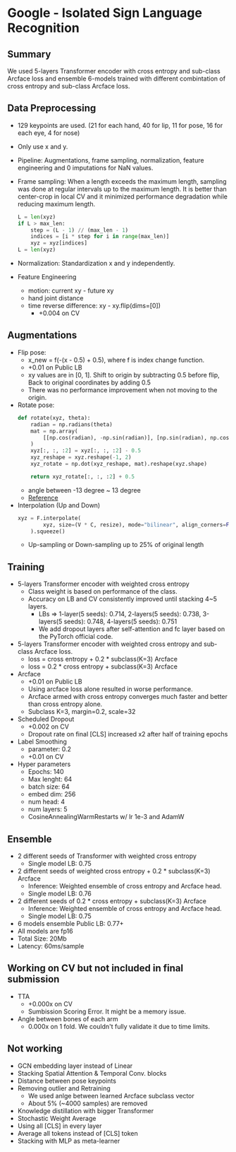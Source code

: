 # Google - Isolated Sign Language Recognition

## Summary
We used 5-layers Transformer encoder with cross entropy and sub-class Arcface loss and ensemble 6-models trained with different combintation of cross entropy and sub-class Arcface loss.

## Data Preprocessing
- 129 keypoints are used. (21 for each hand, 40 for lip, 11 for pose, 16 for each eye, 4 for nose)
- Only use x and y.
- Pipeline: Augmentations, frame sampling, normalization, feature engineering and 0 imputations for NaN values.
- Frame sampling: When a length exceeds the maximum length, sampling was done at regular intervals up to the maximum length. It is better than center-crop in local CV and it minimized performance degradation while reducing maximum length.
    ```python
    L = len(xyz)
    if L > max_len:
        step = (L - 1) // (max_len - 1)
        indices = [i * step for i in range(max_len)]
        xyz = xyz[indices]
    L = len(xyz)
    ```
  
- Normalization: Standardization x and y independently.
- Feature Engineering
  - motion: current xy - future xy
  - hand joint distance
  - time reverse difference: xy - xy.flip(dims=[0])
    - +0.004 on CV


## Augmentations
- Flip pose: 
  - x_new = f(-(x - 0.5) + 0.5), where f is index change function.
  - +0.01 on Public LB
  - xy values are in [0, 1]. Shift to origin by subtracting 0.5 before flip, Back to original coordinates by adding 0.5
  - There was no performance improvement when not moving to the origin.
- Rotate pose: 
    ```python
    def rotate(xyz, theta):
        radian = np.radians(theta)
        mat = np.array(
            [[np.cos(radian), -np.sin(radian)], [np.sin(radian), np.cos(radian)]]
        )
        xyz[:, :, :2] = xyz[:, :, :2] - 0.5
        xyz_reshape = xyz.reshape(-1, 2)
        xyz_rotate = np.dot(xyz_reshape, mat).reshape(xyz.shape)

        return xyz_rotate[:, :, :2] + 0.5
    ```
  - angle between -13 degree ~ 13 degree
  - [Reference](https://openaccess.thecvf.com/content/WACV2022W/HADCV/papers/Bohacek_Sign_Pose-Based_Transformer_for_Word-Level_Sign_Language_Recognition_WACVW_2022_paper.pdf)
- Interpolation (Up and Down)
    ```python
    xyz = F.interpolate(
            xyz, size=(V * C, resize), mode="bilinear", align_corners=False
        ).squeeze()
    ```
  - Up-sampling or Down-sampling up to 25% of original length 


## Training
- 5-layers Transformer encoder with weighted cross entropy
  - Class weight is based on performance of the class.
  - Accuracy on LB and CV consistently improved until stacking 4~5 layers.
    - LBs => 1-layer(5 seeds): 0.714, 2-layers(5 seeds): 0.738, 3-layers(5 seeds): 0.748, 4-layers(5 seeds): 0.751
    - We add dropout layers after self-attention and fc layer based on the PyTorch official code.
- 5-layers Transformer encoder with weighted cross entropy and sub-class Arcface loss.
  - loss = cross entropy + 0.2 * subclass(K=3) Arcface
  - loss = 0.2 * cross entropy + subclass(K=3) Arcface
- Arcface
  - +0.01 on Public LB
  - Using arcface loss alone resulted in worse performance.
  - Arcface armed with cross entropy converges much faster and better than cross entropy alone.
  - Subclass K=3, margin=0.2, scale=32
- Scheduled Dropout
  - +0.002 on CV
  - Dropout rate on final [CLS] increased x2 after half of training epochs
- Label Smoothing
  - parameter: 0.2
  - +0.01 on CV
- Hyper parameters
  - Epochs: 140
  - Max lenght: 64
  - batch size: 64
  - embed dim: 256
  - num head: 4
  - num layers: 5
  - CosineAnnealingWarmRestarts w/ lr 1e-3 and AdamW



## Ensemble
- 2 different seeds of Transformer with weighted cross entropy
  - Single model LB: 0.75
- 2 different seeds of weighted cross entropy + 0.2 * subclass(K=3) Arcface
  - Inference: Weighted ensemble of cross entropy and Arcface head.
  - Single model LB: 0.76
- 2 different seeds of 0.2 * cross entropy + subclass(K=3) Arcface
  - Inference: Weighted ensemble of cross entropy and Arcface head.
  - Single model LB: 0.75
- 6 models ensemble Public LB: 0.77+
- All models are fp16
- Total Size: 20Mb
- Latency: 60ms/sample


## Working on CV but not included in final submission
- TTA
  - +0.000x on CV
  - Sumbission Scoring Error. It might be a memory issue. 
- Angle between bones of each arm
  - 0.000x on 1 fold. We couldn't fully validate it due to time limits.

## Not working
- GCN embedding layer instead of Linear
- Stacking Spatial Attention & Temporal Conv. blocks
- Distance between pose keypoints
- Removing outlier and Retraining
  - We used anlge between learned Arcface subclass vector
  - About 5% (~4000 samples) are removed
- Knowledge distillation with bigger Transformer
- Stochastic Weight Average
- Using all [CLS] in every layer
- Average all tokens instead of [CLS] token
- Stacking with MLP as meta-learner
